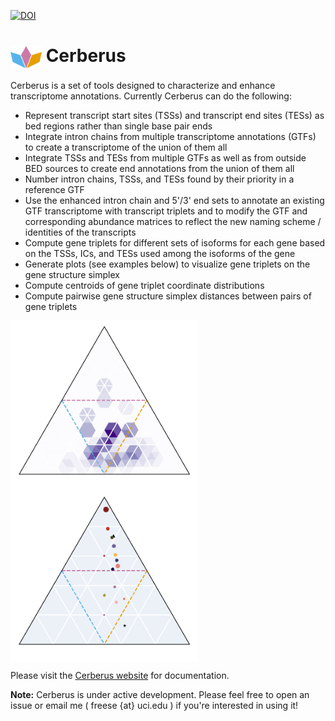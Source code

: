 [![DOI](https://zenodo.org/badge/476075546.svg)](https://zenodo.org/badge/latestdoi/476075546)

# <img align="center" alt="Cerberus logo" width="50" src="docs/html/\_images/cerberus_logo.png"> Cerberus

Cerberus is a set of tools designed to characterize and enhance transcriptome annotations. Currently Cerberus can do the following:
* Represent transcript start sites (TSSs) and transcript end sites (TESs) as bed regions rather than single base pair ends
* Integrate intron chains from multiple transcriptome annotations (GTFs) to create a transcriptome of the union of them all
* Integrate TSSs and TESs from multiple GTFs as well as from outside BED sources to create end annotations from the union of them all
* Number intron chains, TSSs, and TESs found by their priority in a reference GTF
* Use the enhanced intron chain and 5'/3' end sets to annotate an existing GTF transcriptome with transcript triplets and to modify the GTF and corresponding abundance matrices to reflect the new naming scheme / identities of the transcripts
* Compute gene triplets for different sets of isoforms for each gene based on the TSSs, ICs, and TESs used among the isoforms of the gene
* Generate plots (see examples below) to visualize gene triplets on the gene structure simplex
* Compute centroids of gene triplet coordinate distributions
* Compute pairwise gene structure simplex distances between pairs of gene triplets

<img align="center" alt="Density gene structure simplex" width="300" src="img/simplex_1.png">
<img align="center" alt="Scatter gene structure simplex" width="300" src="img/simplex_2.png">



Please visit the [Cerberus website](https://fairliereese.github.io/cerberus/html/index.html) for documentation.

**Note:** Cerberus is under active development. Please feel free to open an issue or email me ( freese {at} uci.edu ) if you're interested in using it!

<!-- # CLI documentation

Cerberus can be run from the command line or used as an API in Python.

## Workflow

### Calling TSS / TES regions from a transcriptome
Create and merge end regions from a transcriptome annotation (GTF) file.

```
Usage: cerberus gtf_to_bed [OPTIONS]

Options:
  --gtf TEXT       GTF file  [required]
  --mode TEXT      Choose tss or tes  [required]
  -o TEXT          Output file name  [required]
  --dist INTEGER   Distance (bp) to extend regions on either side  [default:
                   50]

  --slack INTEGER  Distance allowable for merging regions  [default: 50]
  --help           Show this message and exit.
```

Example calls:
```bash
cerberus gtf_to_bed \
  --mode tss \
  --gtf tests/files/Canx.gtf \
  -o test_output/Canx_tss.bed \
  --dist 50 \
  --slack 50

cerberus gtf_to_bed \
  --mode tes \
  --gtf tests/files/Canx.gtf \
  -o test_output/Canx_tes.bed \
  --dist 50 \
  --slack 50
``` -->

<!-- Calls to generate test files:
```bash
cerberus gtf_to_bed \
  --mode tss \
  --gtf tests/files/Canx.gtf \
  -o tests/files/Canx_tss.bed \
  --dist 50 \
  --slack 50

cerberus gtf_to_bed \
  --mode tes \
  --gtf tests/files/Canx.gtf \
  -o tests/files/Canx_tes.bed \
  --dist 50 \
  --slack 50

cerberus gtf_to_bed \
  --mode tss \
  --gtf tests/files/Canx_1.gtf \
  -o tests/files/Canx_1_tss.bed \
  --dist 50 \
  --slack 50

cerberus gtf_to_bed \
  --mode tss \
  --gtf tests/files/Canx_2.gtf \
  -o tests/files/Canx_2_tss.bed \
  --dist 50 \
  --slack 50
``` -->

<!-- ### Calling unique intron chains from a transcriptome
Create a tab-separated file detailing unique intron chains present in a
transcriptome annotation (GTF) file.

```
Usage: cerberus gtf_to_ics [OPTIONS]

Options:
  --gtf TEXT  GTF file  [required]
  -o TEXT     Output file name  [required]
  --help      Show this message and exit.
```

Example call:
```bash
cerberus gtf_to_ics \
  --gtf tests/files/Canx.gtf \
  -o test_output/Canx_ics.tsv
``` -->

<!-- Calls to generate test files:
```bash
cerberus gtf_to_ics \
  --gtf tests/files/Canx.gtf \
  -o tests/files/Canx_ics.tsv

cerberus gtf_to_ics \
  --gtf tests/files/Canx_1.gtf \
  -o tests/files/Canx_1_ics.tsv

cerberus gtf_to_ics \
  --gtf tests/files/Canx_2.gtf \
  -o tests/files/Canx_2_ics.tsv
``` -->

<!-- ### Aggregate end regions from multiple bed files
Create consensus end regions from multiple bed files. The intent is for some
of these files to come from `cerberus gtf_to_bed`.

```
Usage: cerberus agg_ends [OPTIONS]

Options:
  --input TEXT     Path to config file. Each line containsfile path,whether to
                   add ends (True / False),source name  [required]

  --mode TEXT      Choose tss or tes  [required]
  --slack INTEGER  Distance (bp) allowable for merging regions  [default: 20]
  -o TEXT          Output file name  [required]
  --help           Show this message and exit.
```

Example calls:
```bash
cerberus agg_ends \
  --mode tss \
  --input tests/files/Canx_tss_beds.txt \
  -o test_output/Canx_tss_agg.bed

cerberus agg_ends \
  --mode tes \
  --input tests/files/Canx_tes.bed \
  -o test_output/Canx_tes_agg.bed
``` -->

<!-- Calls to generate test files
```bash
cerberus agg_ends \
  --mode tss \
  --input tests/files/Canx_tss_beds.txt \
  -o tests/files/Canx_tss_agg.bed

cerberus agg_ends \
  --mode tes \
  --input tests/files/Canx_tes.bed \
  -o tests/files/Canx_tes_agg.bed
``` -->

<!-- ### Aggregate intron chains from multiple intron chain files
Create consensus intron chain annotations from multiple intron chain files
(output from `cerberus gtf_to_ics`).

```
Usage: cerberus agg_ics [OPTIONS]

Options:
  --input TEXT  Path to config file. Each line containsfile path,source name
                [required]

  -o TEXT       Output file name  [required]
  --help        Show this message and exit.
```

Example call:
```bash
cerberus agg_ics \
  --input tests/files/Canx_1_ics.tsv,tests/files/Canx_2_ics.tsv \
  -o test_output/Canx_ic_agg.tsv
``` -->

<!-- Calls to generate test files
```bash
cerberus agg_ics \
  --input tests/files/Canx_ics.tsv \
  -o tests/files/Canx_ic_agg.tsv
``` -->

<!-- ### Create a reference using aggregated intron chains, TSSs, and TESs
Using regions and intron chains from `cerberus agg_ends` and `cerberus agg_ics` respectively, create a `.h5` reference that holds all the information.

```
Usage: cerberus write_reference [OPTIONS]

Options:
  --tss TEXT  TSS bed file output from `agg_ends`  [required]
  --tes TEXT  TES bed file output from `agg_ends`  [required]
  --ics TEXT  IC tsv file output from `agg_ics`  [required]
  -o TEXT     Output .h5 file name
  --help      Show this message and exit.
```

Example call:
```bash
cerberus write_reference \
  --tss test_output/Canx_tss_agg.bed \
  --tes test_output/Canx_tes_agg.bed \
  --ics test_output/Canx_ic_agg.tsv \
  -o test_output/Canx_ref.h5
```

### Annotate an existing GTF transcriptome with the intron chains, TSSs, and TESs from a cerberus reference
Using the reference from `cerberus write_reference`, or a reference from a previous run of
`cerberus annotate_transcriptome` (this function), determine which end regions and intron chain each transcript
in the input GTF uses and output the results to an h5 transcriptome representation.

```
Usage: cerberus annotate_transcriptome [OPTIONS]

Options:
  --gtf TEXT     GTF file  [required]
  --h5 TEXT      cerberus reference from gen_reference  [required]
  --source TEXT  Name of GTF source  [required]
  -o TEXT        Output file name  [required]
  --help         Show this message and exit.
```

Example call:
```bash
cerberus assign-triplets \
  --gtf tests/files/Canx.gtf \
  --h5 test_output/Canx_ref.h5 \
  --source canx \
  -o test_output/Canx_annot.h5
``` -->

<!-- Calls to generate test files:
```bash
cerberus assign-triplets \
  --gtf tests/files/Canx.gtf \
  --ic tests/files/Canx_ic_agg.tsv \
  --tss_bed tests/files/Canx_tss_agg.bed \
  --tes_bed tests/files/Canx_tes_agg.bed \
  -o tests/files/Canx_triplet.h5
``` -->

<!-- ### Update transcript ids in abundance file
Using the map generated in `cerberus annotate_transcriptome`, update the transcript ids
and transcript names that are used a TALON abundance matrix with the new
triplet versions of the transcript ids / names

```
Usage: cerberus replace_ab_ids [OPTIONS]

Options:
  --h5 TEXT      cerberus reference from gen_reference  [required]
  --ab TEXT      TALON abundance file to replace ids in  [required]
  --source TEXT  name of source in cerberus object to map from  [required]
  --collapse     collapse transcripts with the same triplets
  -o TEXT        Output file name  [required]
  --help         Show this message and exit.
```

Example call:
```bash
cerberus replace_ab_ids \
  --h5 tests/files/Canx_annot.h5 \
  --ab tests/files/Canx_abundance.tsv \
  --source canx \
  --collapse \
  -o test_output/Canx_triplet_updated_abundance.tsv
```

### Update transcript ids in GTF file
Using the map generated in `cerberus annotate_transcriptome`, update the transcript
ids and transcript names that are used in a GTF file with the new triplet versions
of the ids / names

```
Usage: cerberus replace_gtf_ids [OPTIONS]

Options:
  --h5 TEXT      cerberus reference from gen_reference  [required]
  --gtf TEXT     GTF file to replace ids in  [required]
  --source TEXT  name of source in cerberus object to map from  [required]
  --update_ends  Update ends of transcripts with ends from h5
  --collapse     collapse transcripts with the same triplets
  -o TEXT        Output GTF file name  [required]
  --help         Show this message and exit.
```

Example call:
```bash
cerberus replace_gtf_ids \
  --h5 tests/files/Canx_annot.h5
  --gtf tests/files/Canx.gtf \
  --source canx \
  --collapse \
  -o test_output/Canx_triplet_updated.gtf
``` -->

<!-- ## Utilites

### h5 to tsvs
By default as output from `assign-triplets`, cerberus writes a .h5 file with
4 different tables in it corresponding to
* Unique intron chains
* Unique TSS regions in bed format
* Unique TES regions in bed format
* Mapping of transcripts to their corresponding TSS, intron chain, and TES

If you wish to save tsv versions of each of these files for easier viewing,
you can use this utility to convert it.

```
Usage: cerberus h5-to-tsv [OPTIONS]

Options:
  --h5 TEXT     h5 transcriptome file output from cerberus assign-triplets
                [required]
  --opref TEXT  output file prefix  [required]
  --help        Show this message and exit.
```

Example calls:
```bash
cerberus h5-to-tsv \
  --h5 tests/files/Canx_triplet.h5 \
  --opref test_output/Canx
```

<!-- Calls to generate test files:
```bash
cerberus h5-to-tsv \
  --h5 tests/files/Canx_triplet.h5 \
  --opref tests/files/Canx_triplet
``` -->
